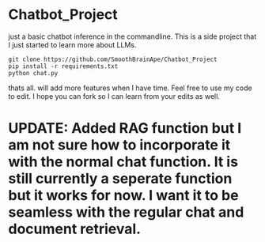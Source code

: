 # Chatbot_Project

just a basic chatbot inference in the commandline. This is a side project that I just started to learn more about LLMs.

```
git clone https://github.com/SmoothBrainApe/Chatbot_Project
pip install -r requirements.txt
python chat.py
```

thats all. will add more features when I have time.
Feel free to use my code to edit. I hope you can fork so I can learn from your edits as well.

# UPDATE: Added RAG function but I am not sure how to incorporate it with the normal chat function. It is still currently a seperate function but it works for now. I want it to be seamless with the regular chat and document retrieval.
